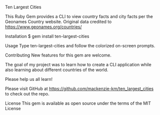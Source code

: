 Ten Largest Cities


This Ruby Gem provides a CLI to view country facts and city facts per the Geonames Country website.
Original data credited to https://www.geonames.org/countries/


Installation
$ gem install ten-largest-cities


Usage
Type ten-largest-cities and follow the colorized on-screen prompts.


Contributing
New features for this gem are welcome.

The goal of my project was to learn how to create a CLI application while also learning about different countries of the world.

Please help us all learn!

Please visit GitHub at https://github.com/mackenzie-km/ten_largest_cities to check out the repo.


License
This gem is available as open source under the terms of the MIT License
